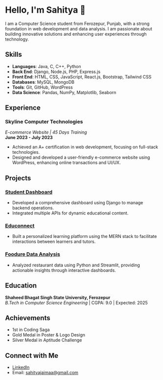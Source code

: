 # Hello, I'm Sahitya 👋

I am a Computer Science student from Ferozepur, Punjab, with a strong foundation in web development and data analysis. I am passionate about building innovative solutions and enhancing user experiences through technology.

## Skills

- **Languages**: Java, C, C++, Python
- **Back End**: Django, Node.js, PHP, Express.js
- **Front End**: HTML, CSS, JavaScript, React.js, Bootstrap, Tailwind CSS
- **Databases**: MySQL, MongoDB
- **Tools**: Git, GitHub, WordPress
- **Data Science**: Pandas, NumPy, Matplotlib, Seaborn

## Experience

### Skyline Computer Technologies
*E-commerce Website | 45 Days Training*  
**June 2023 - July 2023**  
- Achieved an A+ certification in web development, focusing on full-stack technologies.
- Designed and developed a user-friendly e-commerce website using WordPress, enhancing online transactions and UI/UX.

## Projects

### [Student Dashboard](https://github.com/your-username/student-dashboard)
- Developed a comprehensive dashboard using Django to manage backend operations.
- Integrated multiple APIs for dynamic educational content.

### [Educonnect](https://github.com/your-username/educonnect)
- Built a personalized learning platform using the MERN stack to facilitate interactions between learners and tutors.

### [Foodure Data Analysis](https://github.com/your-username/foodure-data-analysis)
- Analyzed restaurant data using Python and Streamlit, providing actionable insights through interactive dashboards.

## Education

**Shaheed Bhagat Singh State University, Ferozepur**  
*B.Tech in Computer Science Engineering* | CGPA: 9.0 | Expected: 2025

## Achievements
- 1st in Coding Saga
- Gold Medal in Poster & Logo Design
- Silver Medal in Aptitude Challenge

## Connect with Me
- [LinkedIn](https://linkedin.com/in/Sahitya)
- Email: [sahityajaimaa@gmail.com](mailto:sahityajaimaa@gmail.com)
